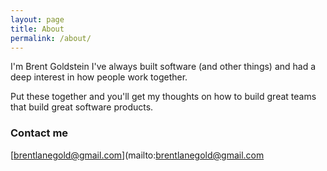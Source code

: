 ```yaml
---
layout: page
title: About
permalink: /about/
---
```


I'm Brent Goldstein I've always built software (and other things) and had a deep interest in how people work together. 

Put these together and you'll get my thoughts on how to build great teams that build great software products. 

### Contact me

[brentlanegold@gmail.com](mailto:brentlanegold@gmail.com
